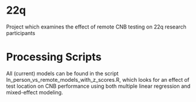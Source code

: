 # 22q
Project which examines the effect of remote CNB testing on 22q research participants

# Processing Scripts

All (current) models can be found in the script In_person_vs_remote_models_with_z_scores.R, which looks for an effect of test location on CNB performance using both multiple linear regression and mixed-effect modeling. 
